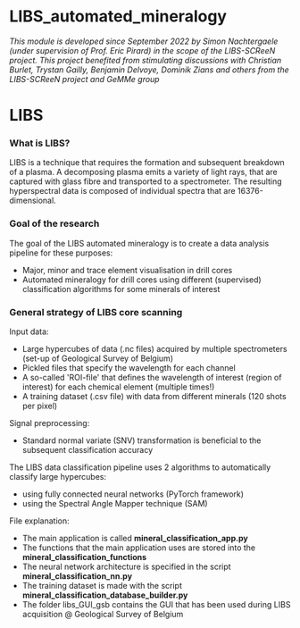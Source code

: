 # LIBS_automated_mineralogy

<i> This module is developed since September 2022 by Simon Nachtergaele (under supervision of Prof. Eric Pirard) in the scope of the LIBS-SCReeN project.
This project benefited from stimulating discussions with Christian Burlet, 
Trystan Gailly, Benjamin Delvoye, Dominik Zians and others from the LIBS-SCReeN project and GeMMe group</i>

<h1> LIBS </h1>

<h3> What is LIBS? </h3>
LIBS is a technique that requires the formation and subsequent breakdown of a plasma. 
A decomposing plasma emits a variety of light rays, that are captured with glass fibre and transported to a spectrometer. 
The resulting hyperspectral data is composed of individual spectra that are 16376-dimensional. 

<h3> Goal of the research </h3>

The goal of the LIBS automated mineralogy is to create a data analysis pipeline for these purposes:
- Major, minor and trace element visualisation in drill cores
- Automated mineralogy for drill cores using different (supervised) classification algorithms for some minerals of interest

<h3> General strategy of LIBS core scanning </h3>

Input data:
- Large hypercubes of data (.nc files) acquired by multiple spectrometers (set-up of Geological Survey of Belgium)
- Pickled files that specify the wavelength for each channel
- A so-called 'ROI-file' that defines the wavelength of interest (region of interest) for each chemical element (multiple times!)
- A training dataset (.csv file) with data from different minerals (120 shots per pixel)

Signal preprocessing:
- Standard normal variate (SNV) transformation is beneficial to the subsequent classification accuracy

The LIBS data classification pipeline uses 2 algorithms to automatically classify large hypercubes:
- using fully connected neural networks (PyTorch framework)
- using the Spectral Angle Mapper technique (SAM)

File explanation:
- The main application is called <b> mineral_classification_app.py </b>
- The functions that the main application uses are stored into the <b> mineral_classification_functions </b>
- The neural network architecture is specified in the script <b> mineral_classification_nn.py </b>
- The training dataset is made with the script <b> mineral_classification_database_builder.py </b>
- The folder libs_GUI_gsb contains the GUI that has been used during LIBS acquisition @ Geological Survey of Belgium

